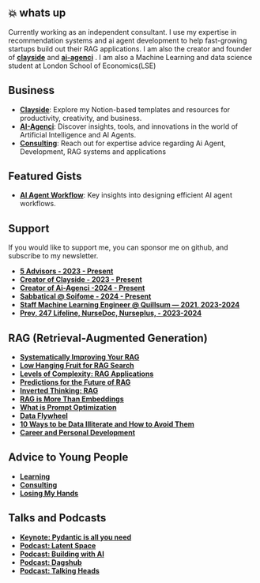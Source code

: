 ## 💥 whats up

Currently working as an independent consultant. I use my expertise in recommendation systems and ai agent development to help fast-growing startups build out their RAG applications.
I am also the creator and founder of **[clayside](https://clayside.co)** and  **[ai-agenci](https://ai-agenci.com)** . I am also a Machine Learning and data science student at London School of Economics(LSE)

##  Business
- **[Clayside](https://clayside.co)**: Explore my Notion-based templates and resources for productivity, creativity, and business.
- **[AI-Agenci](https://ai-agenci.com)**: Discover insights, tools, and innovations in the world of Artificial Intelligence and AI Agents.
- **[Consulting](https://ai-agenci.com/blog)**: Reach out for expertise advice regarding  Ai Agent, Development, RAG systems  and applications

##  Featured Gists
- **[AI Agent Workflow](/)**: Key insights into designing efficient AI agent workflows.
       
## Support
If you would like to support me, you can sponsor me on github, and subscribe to my newsletter.
- **[5 Advisors - 2023 - Present]()**
- **[Creator of Clayside  - 2023 - Present]()**
- **[Creator of Ai-Agenci  -2024 - Present]()**
- **[Sabbatical @ Soifome - 2024 - Present]()**
- **[Staff Machine Learning Engineer @ Quillsum — 2021, 2023-2024]()**
- **[Prev, 247 Lifeline, NurseDoc, Nurseplus, - 2023-2024]()**

## RAG (Retrieval-Augmented Generation)
- **[Systematically Improving Your RAG]()**
- **[Low Hanging Fruit for RAG Search]()**
- **[Levels of Complexity: RAG Applications]()**
- **[Predictions for the Future of RAG]()**
- **[Inverted Thinking: RAG]()**
- **[RAG is More Than Embeddings]()**
- **[What is Prompt Optimization]()**
- **[Data Flywheel]()**
- **[10 Ways to be Data Illiterate and How to Avoid Them]()**
- **[Career and Personal Development]()**

## Advice to Young People
- **[Learning]()**
- **[Consulting]()**
- **[Losing My Hands]()**

## Talks and Podcasts
- **[Keynote: Pydantic is all you need](https://clayside.co)**
- **[Podcast: Latent Space](https://clayside.co)**
- **[Podcast: Building with AI](https://clayside.co)**
- **[Podcast: Dagshub](https://clayside.co)**
- **[Podcast: Talking Heads](https://clayside.co)**
